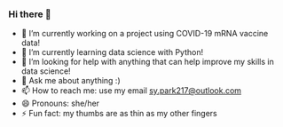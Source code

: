 ### Hi there 👋

<!--
**sypark030/sypark030** is a ✨ _special_ ✨ repository because its `README.md` (this file) appears on your GitHub profile.

Here are some ideas to get you started:

-->


- 🔭 I’m currently working on a project using COVID-19 mRNA vaccine data!
- 🌱 I’m currently learning data science with Python!
- 🤔 I’m looking for help with anything that can help improve my skills in data science!
- 💬 Ask me about anything :)
- 📫 How to reach me: use my email sy.park217@outlook.com
- 😄 Pronouns: she/her
- ⚡ Fun fact: my thumbs are as thin as my other fingers
